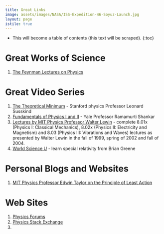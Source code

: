```yaml
---
title: Great Links
image: assets/images/NASA/ISS-Expedition-46-Soyuz-Launch.jpg
layout: page
istile: true
---
```


* This will become a table of contents (this text will be scraped).
{:toc}

# Great Works of Science

1. [The Feynman Lectures on Physics](http://www.feynmanlectures.caltech.edu)

# Great Video Series

1. [The Theoretical Minimum](http://theoreticalminimum.com) - Stanford physics Professor Leonard Susskind
1. [Fundamentals of Physics I and II](http://oyc.yale.edu/physics) - Yale Professor Ramamurti Shankar
1. [Lectures by MIT Physics Professor Walter Lewin](https://www.youtube.com/channel/UCiEHVhv0SBMpP75JbzJShqw) - complete 8.01x (Physics I: Classical Mechanics), 8.02x (Physics II: Electricity and Magnetism) and 8.03 (Physics III: Vibrations and Waves) lectures as presented by Walter Lewin in the fall of 1999, spring of 2002 and fall of 2004.
1. [World Science U](http://www.worldscienceu.com) - learn special relativity from Brian Greene


# Personal Blogs and Websites

1. [MIT Physics Professor Edwin Taylor on the Principle of Least Action](http://www.eftaylor.com/leastaction.html)



# Web Sites

1. [Physics Forums](https://www.physicsforums.com)
1. [Physics Stack Exchange](http://physics.stackexchange.com)
1. 

